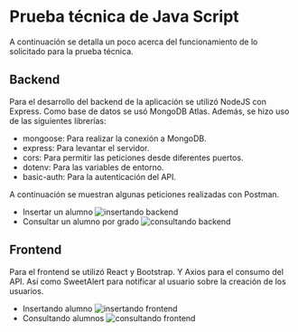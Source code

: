 # Prueba técnica de Java Script

A continuación se detalla un poco acerca del funcionamiento de lo solicitado para la prueba técnica. 

## Backend
Para el desarrollo del backend de la aplicación se utilizó NodeJS con Express. Como base de datos se usó MongoDB Atlas. Además, se hizo uso de las siguientes librerías:

- mongoose: Para realizar la conexión a MongoDB.
- express: Para levantar el servidor.
- cors: Para permitir las peticiones desde diferentes puertos.
- dotenv: Para las variables de entorno. 
- basic-auth: Para la autenticación del API.

A continuación se muestran algunas peticiones realizadas con Postman. 

- Insertar un alumno
    ![insertando backend](https://imgur.com/CrzLeyV.png)
- Consultar un alumno por grado
    ![consultando backend](https://imgur.com/WMy6bZo.png)
## Frontend
Para el frontend se utilizó React y Bootstrap. Y Axios para el consumo del API. Así como SweetAlert para notificar al usuario sobre la creación de los usuarios. 

- Insertando alumno
    ![insertando frontend](https://imgur.com/haCFd5eS.png)
- Consultando alumnos
    ![consultando frontend](https://imgur.com/IrMA2mR.png)